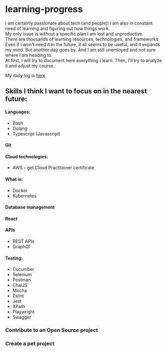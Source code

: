 # learning-progress
I am certainly passionate about tech (and people)! I am also in constant need of learning and figuring out how things work.  
My only issue is without a specific plan I am lost and unproductive.  
There are thousands of learning resources, technologies, and frameworks. Even if I won't need it in the future, it all seems to be useful, and it expands my mind. But another day goes by. And I am still unemloyed and not sure where I am heading to.    
At first, I will try to document here everything I learn. Then, I'll try to analyze it and adjust my course.  

My daily log is [here](https://github.com/Massinja/learning-progress/blob/main/day-log.md) 

## Skills I think I want to focus on in the nearest future:  

#### Languages:
* Bash
* Golang 
* Typescript (Javascript)

#### Git

#### Cloud technologies:
* AWS - get Cloud Practitioner certificate

#### What is:
* Docker
* Kubernetes

#### Database management

#### React

#### APIs
* REST APIs
* GraphQl

#### Testing:
* Cucumber
* Selenium
* Postman
* ChaiJS
* Mocha
* Eslint
* Jest
* XPath
* Playwright
* Swagger

### Contribute to an Open Source project
### Create a pet project  


